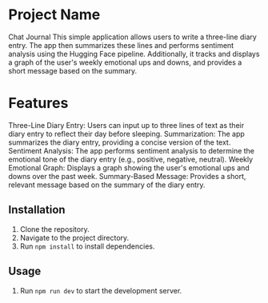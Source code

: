 # Project Name
Chat Journal
This simple application allows users to write a three-line diary entry. The app then summarizes these lines and performs sentiment analysis using the Hugging Face pipeline. Additionally, it tracks and displays a graph of the user's weekly emotional ups and downs, and provides a short message based on the summary.

# Features
Three-Line Diary Entry: Users can input up to three lines of text as their diary entry to reflect their day before sleeping.
Summarization: The app summarizes the diary entry, providing a concise version of the text.
Sentiment Analysis: The app performs sentiment analysis to determine the emotional tone of the diary entry (e.g., positive, negative, neutral).
Weekly Emotional Graph: Displays a graph showing the user's emotional ups and downs over the past week.
Summary-Based Message: Provides a short, relevant message based on the summary of the diary entry.

## Installation
1. Clone the repository.
2. Navigate to the project directory.
3. Run `npm install` to install dependencies.

## Usage
1. Run `npm run dev` to start the development server.
